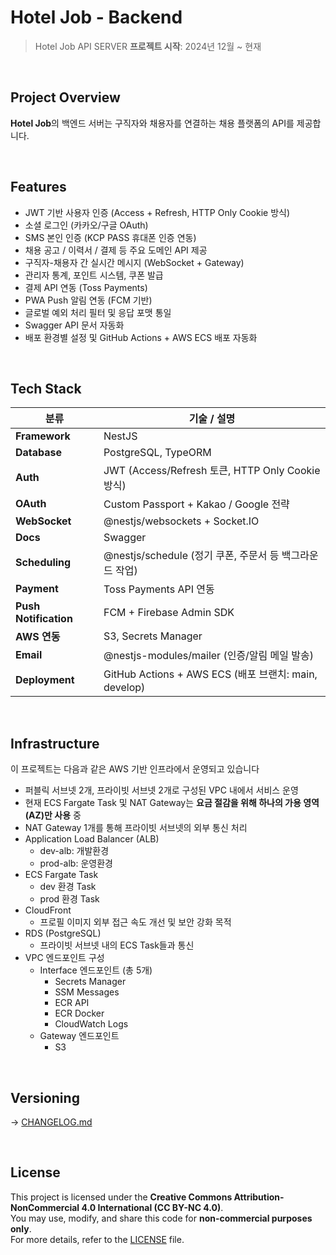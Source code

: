 # Hotel Job - Backend

> Hotel Job API SERVER
> **프로젝트 시작**: 2024년 12월 ~ 현재

<br>

## Project Overview

**Hotel Job**의 백엔드 서버는 구직자와 채용자를 연결하는 채용 플랫폼의 API를 제공합니다.

<br>

## Features

- JWT 기반 사용자 인증 (Access + Refresh, HTTP Only Cookie 방식)
- 소셜 로그인 (카카오/구글 OAuth)
- SMS 본인 인증 (KCP PASS 휴대폰 인증 연동)
- 채용 공고 / 이력서 / 결제 등 주요 도메인 API 제공
- 구직자-채용자 간 실시간 메시지 (WebSocket + Gateway)
- 관리자 통계, 포인트 시스템, 쿠폰 발급
- 결제 API 연동 (Toss Payments)
- PWA Push 알림 연동 (FCM 기반)
- 글로벌 예외 처리 필터 및 응답 포맷 통일
- Swagger API 문서 자동화
- 배포 환경별 설정 및 GitHub Actions + AWS ECS 배포 자동화

<br>

## Tech Stack

| 분류                  | 기술 / 설명                                               |
| --------------------- | --------------------------------------------------------- |
| **Framework**         | NestJS                                                    |
| **Database**          | PostgreSQL, TypeORM                                       |
| **Auth**              | JWT (Access/Refresh 토큰, HTTP Only Cookie 방식)          |
| **OAuth**             | Custom Passport + Kakao / Google 전략                     |
| **WebSocket**         | @nestjs/websockets + Socket.IO                            |
| **Docs**              | Swagger           |
| **Scheduling**        | @nestjs/schedule (정기 쿠폰, 주문서 등 백그라운드 작업) |
| **Payment**           | Toss Payments API 연동                                    |
| **Push Notification** | FCM + Firebase Admin SDK                                  |
| **AWS 연동**          | S3, Secrets Manager                      |
| **Email**             | @nestjs-modules/mailer (인증/알림 메일 발송)     |
| **Deployment**        | GitHub Actions + AWS ECS (배포 브랜치: main, develop)     |


<br>

## Infrastructure

이 프로젝트는 다음과 같은 AWS 기반 인프라에서 운영되고 있습니다

- 퍼블릭 서브넷 2개, 프라이빗 서브넷 2개로 구성된 VPC 내에서 서비스 운영
- 현재 ECS Fargate Task 및 NAT Gateway는 **요금 절감을 위해 하나의 가용 영역(AZ)만 사용** 중
- NAT Gateway 1개를 통해 프라이빗 서브넷의 외부 통신 처리
- Application Load Balancer (ALB)
  - dev-alb: 개발환경
  - prod-alb: 운영환경
- ECS Fargate Task
  - dev 환경 Task
  - prod 환경 Task
- CloudFront
   - 프로필 이미지 외부 접근 속도 개선 및 보안 강화 목적
- RDS (PostgreSQL)
  - 프라이빗 서브넷 내의 ECS Task들과 통신
- VPC 엔드포인트 구성
  - Interface 엔드포인트 (총 5개)
    - Secrets Manager
    - SSM Messages
    - ECR API
    - ECR Docker
    - CloudWatch Logs
  - Gateway 엔드포인트
    - S3

 



<br>

## Versioning
→ [CHANGELOG.md](./CHANGELOG.md)

<br>

## License

This project is licensed under the **Creative Commons Attribution-NonCommercial 4.0 International (CC BY-NC 4.0)**.  
You may use, modify, and share this code for **non-commercial purposes only**.  
For more details, refer to the [LICENSE](./LICENSE) file.
